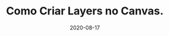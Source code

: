 ---
layout: page
title: "Como Criar Layers no Canvas."
date: 2020-08-17
type: video
description: Neste vídeo mostro como criar layers no canvas. Com isso conseguimos fazer animações com características diferentes e juntar tudo em uma coisa só depois. Para isso usamos a função CreateGraphics do P5.js.
entry_number: 86
youtube_video_id: dtLcHtZ-_gM
repository: 0086-curso-js-p5-parte38
has_code: false
has_p5: true
p5_code_id: gODz5BsL1
tags: [Curso Javascript, P5, Layers]
playlists: [Curso de JavaScript com P5.js]
permalink: /curso-javascript-p5-38/
---